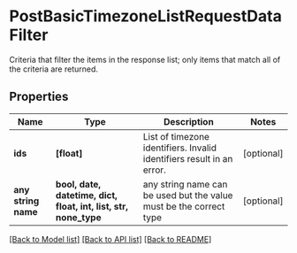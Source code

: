 # PostBasicTimezoneListRequestDataFilter

Criteria that filter the items in the response list; only items that match all of the criteria are returned.

## Properties
Name | Type | Description | Notes
------------ | ------------- | ------------- | -------------
**ids** | **[float]** | List of timezone identifiers. Invalid identifiers result in an error. | [optional] 
**any string name** | **bool, date, datetime, dict, float, int, list, str, none_type** | any string name can be used but the value must be the correct type | [optional]

[[Back to Model list]](../README.md#documentation-for-models) [[Back to API list]](../README.md#documentation-for-api-endpoints) [[Back to README]](../README.md)


